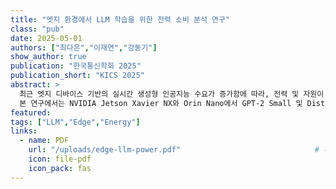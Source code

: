 ```yaml
---
title: "엣지 환경에서 LLM 학습을 위한 전력 소비 분석 연구"
class: "pub"
date: 2025-05-01
authors: ["최다은","이재연","강동기"] 
show_author: true 
publication: "한국통신학회 2025"
publication_short: "KICS 2025"
abstract: >
  최근 엣지 디바이스 기반의 실시간 생성형 인공지능 수요가 증가함에 따라, 전력 및 자원이 제한된 환경에서의 온디바이스 파인튜닝 기술이 주목받고있다.
  본 연구에서는 NVIDIA Jetson Xavier NX와 Orin Nano에서 GPT-2 Small 및 DistilGPT2 모델의 학습을 수행하고, 소요 시간과 에너지소비를측정·분석하였다. 실험 결과는 엣지 환경에서의 에너지 효율적인 LLM 배포 프레임워크 설계에 기여할 수 있을 것으로 기대된다.
featured:
tags: ["LLM","Edge","Energy"]
links:
  - name: PDF
    url: "/uploads/edge-llm-power.pdf"                              # 추후 업로드 경로
    icon: file-pdf
    icon_pack: fas
---
```


